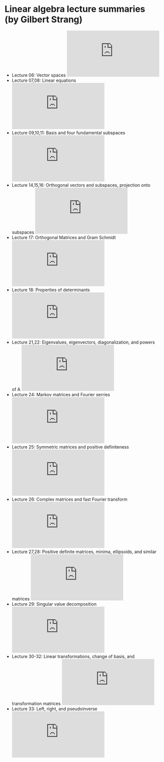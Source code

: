 Linear algebra lecture summaries (by Gilbert Strang)
====================================================

* Lecture 06: Vector spaces ![VectorSpaces.pdf](https://raw.github.com/AmirooR/Research/course/LinearAlegbra/master/VectorSpaces.pdf)
* Lecture 07,08: Linear equations ![LinearEquations.pdf](https://raw.github.com/AmirooR/Research/course/LinearAlegbra/master/linearEquations.pdf)
* Lecture 09,10,11: Basis and four fundamental subspaces ![BasisFundamentalSubspaces.pdf](https://raw.github.com/AmirooR/Research/course/LinearAlegbra/master/BasisFundamentalSubspaces.pdf)
* Lecture 14,15,16: Orthogonal vectors and subspaces, projection onto subspaces  ![OrthogonalSpacesProjection.pdf](https://raw.github.com/AmirooR/Research/course/LinearAlegbra/master/OrthogonalSpacesProjection.pdf)
* Lecture 17: Orthogonal Matrices and Gram Schmidt ![OrthogonalMatsGramShmidt.pdf](https://raw.github.com/AmirooR/Research/course/LinearAlegbra/master/OrthogonalMatsGramShmidt.pdf)
* Lecture 18: Properties of determinants ![DeterminantProperties.pdf](https://raw.github.com/AmirooR/Research/course/LinearAlegbra/master/DeterminantProperties.pdf)
* Lecture 21,22: Eigenvalues, eigenvectors, diagonalization, and powers of A ![EigenDiagonalizationPowers.pdf](https://raw.github.com/AmirooR/Research/course/LinearAlegbra/master/EigenDiagonalizationPowers.pdf)
* Lecture 24: Markov matrices and Fourier serries ![MarkovMatsFourierSerries.pdf](https://raw.github.com/AmirooR/Research/course/LinearAlegbra/master/MarkovMatsFourierSerries.pdf)
* Lecture 25: Symmetric matrices and positive definiteness ![SymmetricMatsPositiveDefinite.pdf](https://raw.github.com/AmirooR/Research/course/LinearAlegbra/master/SymmetricMatsPositiveDefinite.pdf)
* Lecture 26: Complex matrices and fast Fourier transform ![ComplexMatricesFFT.pdf](https://raw.github.com/AmirooR/Research/course/LinearAlegbra/master/ComplexMatricesFFT.pdf)
* Lecture 27,28: Positive definite matrices, minima, ellipsoids, and similar matrices ![PosDefMatsMinEllipsoidSimilarMats.pdf](https://raw.github.com/AmirooR/Research/course/LinearAlegbra/master/PosDefMatsMinEllipsoidSimilarMats.pdf)
* Lecture 29: Singular value decomposition ![SVD.pdf](https://raw.github.com/AmirooR/Research/course/LinearAlegbra/master/SVD.pdf)
* Lecture 30-32: Linear transformations, change of basis, and transformation matrices ![Transformations.pdf](https://raw.github.com/AmirooR/Research/course/LinearAlegbra/master/Transformations.pdf)
* Lecture 33: Left, right, and pseudoinverse ![LeftRightPseudoinverse.tex](https://raw.github.com/AmirooR/Research/course/LinearAlegbra/master/LeftRightPseudoinverse.pdf)
